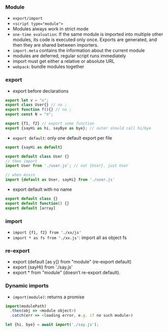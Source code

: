 ### Module
- `export/import`
- `<script type="module">`
- Modules always work in strict mode
- `one-time evaluation`: If the same module is imported into multiple other modules, its code is executed only once. Exports are generated, and then they are shared between importers.
- `import.meta` contains the information about the current module
- modules are deferred, regular script runs immediately
- import must get either a relative or absolute URL
- `webpack`: bundle modules together


### export
- export before declarations
```js
export let v = "x";
export class User{} // no ;
export function f(){} // no ;
export const N = "n";

export {f1, f2} // export some function
export {sayHi as hi, sayBye as bye}; // outer should call hi/bye
```
- `export default`: only one default export per file
```js
export {sayHi as default}

export default class User {}
// then import
import User from './user.js'; // not {User}, just User

// when mixin
import {default as User, sayHi} from './user.js'
```
- export default with no name
```js
export default class {}
export default function() {}
export default [array]
```

### import
- `import {f1, f2} from './xx/js'`
- `import * as fs from './xx.js'`: import all as object fs

### re-export
- export {default [as y]} from "module" (re-export default)
- export {sayHi} from './say.js'
- export * from "module" (doesn’t re-export default).

### Dynamic imports
- `import(module)`: returns a promise
```js
import(modulePath)
  .then(obj => <module object>)
  .catch(err => <loading error, e.g. if no such module>)

let {hi, bye} = await import('./say.js');
```